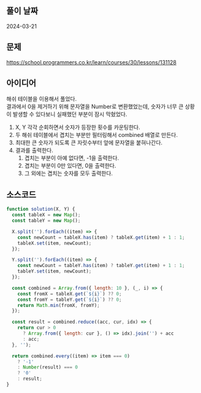 ## 풀이 날짜

2024-03-21

## 문제

https://school.programmers.co.kr/learn/courses/30/lessons/131128

## 아이디어

해쉬 테이블을 이용해서 풀었다.  
결과에서 0을 제거하기 위해 문자열을 Number로 변환했었는데, 숫자가 너무 큰 상황이 발생할 수 있다보니 실패했던 부분이 잠시 막혔었다.

1. X, Y 각각 순회하면서 숫자가 등장한 횟수를 카운팅한다.
2. 두 해쉬 테이블에서 겹치는 부분만 필터링해서 combined 배열로 만든다.
3. 최대한 큰 숫자가 되도록 큰 자릿수부터 앞에 문자열을 붙혀나간다.
4. 결과를 출력한다.
   1. 겹치는 부분이 아예 없다면, -1을 출력한다.
   2. 겹치는 부분이 0만 있다면, 0을 출력한다.
   3. 그 외에는 겹치는 숫자를 모두 출력한다.

## 소스코드

```js
function solution(X, Y) {
  const tableX = new Map();
  const tableY = new Map();

  X.split('').forEach((item) => {
    const newCount = tableX.has(item) ? tableX.get(item) + 1 : 1;
    tableX.set(item, newCount);
  });

  Y.split('').forEach((item) => {
    const newCount = tableY.has(item) ? tableY.get(item) + 1 : 1;
    tableY.set(item, newCount);
  });

  const combined = Array.from({ length: 10 }, (_, i) => {
    const fromX = tableX.get(`${i}`) ?? 0;
    const fromY = tableY.get(`${i}`) ?? 0;
    return Math.min(fromX, fromY);
  });

  const result = combined.reduce((acc, cur, idx) => {
    return cur > 0
      ? Array.from({ length: cur }, () => idx).join('') + acc
      : acc;
  }, '');

  return combined.every((item) => item === 0)
    ? '-1'
    : Number(result) === 0
    ? '0'
    : result;
}
```
